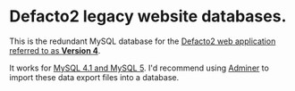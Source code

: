 # Defacto2 legacy website databases.

This is the redundant MySQL database for the [Defacto2 web application referred to as **Version 4**](https://github.com/Defacto2/defacto2-v4).

It works for [MySQL 4.1 and MySQL 5](http://www.mysql.com/). I'd recommend using [Adminer](https://www.adminer.org) to import these data export files into a database.
